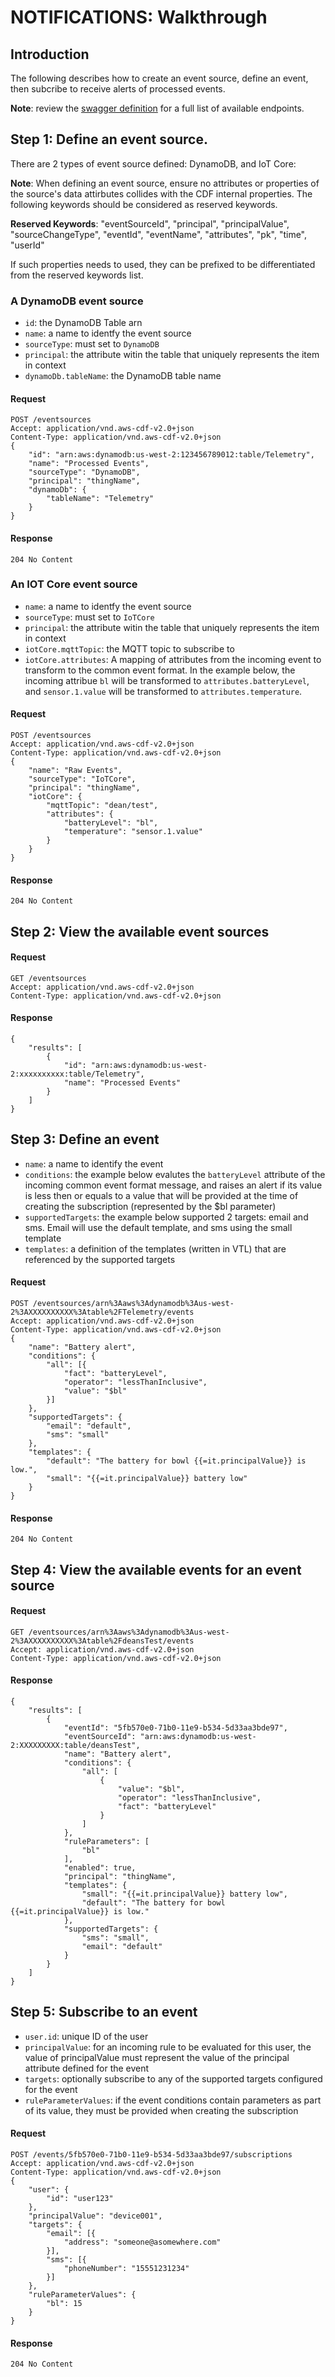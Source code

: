# NOTIFICATIONS: Walkthrough

## Introduction

The following describes how to create an event source, define an event, then subcribe to receive alerts of processed events.

**Note**: review the [swagger definition](./swagger.yml) for a full list of available endpoints.

## Step 1: Define an event source.

There are 2 types of event source defined: DynamoDB, and IoT Core:

**Note**: When defining an event source, ensure no attributes or properties of the source's data attirbutes collides with the CDF internal
properties. The following keywords should be considered as reserved keywords.

**Reserved Keywords**:
"eventSourceId", "principal", "principalValue", "sourceChangeType", "eventId", "eventName", "attributes", "pk", "time", "userId"

If such properties needs to used, they can be prefixed to be differentiated from the reserved keywords list.

### A DynamoDB event source

- `id`: the DynamoDB Table arn
- `name`: a name to identfy the event source
- `sourceType`: must set to `DynamoDB`
- `principal`: the attribute witin the table that uniquely represents the item in context
- `dynamoDb.tableName`: the DynamoDB table name

#### Request

```
POST /eventsources
Accept: application/vnd.aws-cdf-v2.0+json
Content-Type: application/vnd.aws-cdf-v2.0+json
{
	"id": "arn:aws:dynamodb:us-west-2:123456789012:table/Telemetry",
	"name": "Processed Events",
    "sourceType": "DynamoDB",
    "principal": "thingName",
    "dynamoDb": {
    	"tableName": "Telemetry"
    }
}
```

#### Response

`204 No Content`

### An IOT Core event source

- `name`: a name to identfy the event source
- `sourceType`: must set to `IoTCore`
- `principal`: the attribute witin the table that uniquely represents the item in context
- `iotCore.mqttTopic`: the MQTT topic to subscribe to
- `iotCore.attributes`: A mapping of attributes from the incoming event to transform to the common event format. In the example below, the incoming attribue `bl` will be transformed to `attributes.batteryLevel`, and `sensor.1.value` will be transformed to `attributes.temperature`.

#### Request

```
POST /eventsources
Accept: application/vnd.aws-cdf-v2.0+json
Content-Type: application/vnd.aws-cdf-v2.0+json
{
	"name": "Raw Events",
    "sourceType": "IoTCore",
    "principal": "thingName",
    "iotCore": {
    	"mqttTopic": "dean/test",
    	"attributes": {
    		"batteryLevel": "bl",
    		"temperature": "sensor.1.value"
    	}
    }
}
```

#### Response

`204 No Content`

## Step 2: View the available event sources

#### Request

```
GET /eventsources
Accept: application/vnd.aws-cdf-v2.0+json
Content-Type: application/vnd.aws-cdf-v2.0+json
```

#### Response

```
{
    "results": [
        {
            "id": "arn:aws:dynamodb:us-west-2:xxxxxxxxxx:table/Telemetry",
            "name": "Processed Events"
        }
    ]
}
```

## Step 3: Define an event

- `name`: a name to identify the event
- `conditions`: the example below evalutes the `batteryLevel` attribute of the incoming common event format message, and raises an alert if its value is less then or equals to a value that will be provided at the time of creating the subscription (represented by the $bl parameter)
- `supportedTargets`: the example below supported 2 targets: email and sms. Email will use the default template, and sms using the small template
- `templates`: a definition of the templates (written in VTL) that are referenced by the supported targets

#### Request

```
POST /eventsources/arn%3Aaws%3Adynamodb%3Aus-west-2%3AXXXXXXXXXX%3Atable%2FTelemetry/events
Accept: application/vnd.aws-cdf-v2.0+json
Content-Type: application/vnd.aws-cdf-v2.0+json
{
    "name": "Battery alert",
    "conditions": {
    	"all": [{
    		"fact": "batteryLevel",
    		"operator": "lessThanInclusive",
    		"value": "$bl"
    	}]
    },
	"supportedTargets": {
		"email": "default",
		"sms": "small"
	},
    "templates": {
    	"default": "The battery for bowl {{=it.principalValue}} is low.",
    	"small": "{{=it.principalValue}} battery low"
	}
}
```

#### Response

`204 No Content`

## Step 4: View the available events for an event source

#### Request

```
GET /eventsources/arn%3Aaws%3Adynamodb%3Aus-west-2%3AXXXXXXXXXX%3Atable%2FdeansTest/events
Accept: application/vnd.aws-cdf-v2.0+json
Content-Type: application/vnd.aws-cdf-v2.0+json
```

#### Response

```
{
    "results": [
        {
            "eventId": "5fb570e0-71b0-11e9-b534-5d33aa3bde97",
            "eventSourceId": "arn:aws:dynamodb:us-west-2:XXXXXXXXX:table/deansTest",
            "name": "Battery alert",
            "conditions": {
                "all": [
                    {
                        "value": "$bl",
                        "operator": "lessThanInclusive",
                        "fact": "batteryLevel"
                    }
                ]
            },
            "ruleParameters": [
                "bl"
            ],
            "enabled": true,
            "principal": "thingName",
            "templates": {
                "small": "{{=it.principalValue}} battery low",
                "default": "The battery for bowl {{=it.principalValue}} is low."
            },
            "supportedTargets": {
                "sms": "small",
                "email": "default"
            }
        }
    ]
}
```

## Step 5: Subscribe to an event

- `user.id`: unique ID of the user
- `principalValue`: for an incoming rule to be evaluated for this user, the value of principalValue must represent the value of the principal attribute defined for the event
- `targets`: optionally subscribe to any of the supported targets configured for the event
- `ruleParameterValues`: if the event conditions contain parameters as part of its value, they must be provided when creating the subscription

#### Request

```
POST /events/5fb570e0-71b0-11e9-b534-5d33aa3bde97/subscriptions
Accept: application/vnd.aws-cdf-v2.0+json
Content-Type: application/vnd.aws-cdf-v2.0+json
{
	"user": {
		"id": "user123"
	},
	"principalValue": "device001",
    "targets": {
    	"email": [{
    		"address": "someone@asomewhere.com"
		}],
		"sms": [{
			"phoneNumber": "15551231234"
		}]
	},
	"ruleParameterValues": {
		"bl": 15
	}
}
```

#### Response

`204 No Content`
